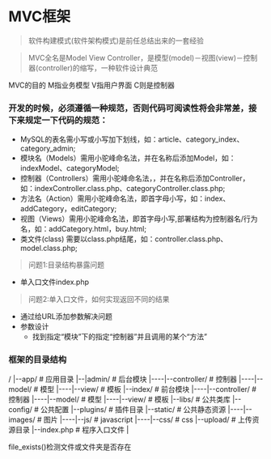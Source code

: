 # MVC框架

> 软件构建模式(软件架构模式)是前任总结出来的一套经验

> MVC全名是Model View Controller，是模型(model)－视图(view)－控制器(controller)的缩写，一种软件设计典范

MVC的目的
M指业务模型
V指用户界面
C则是控制器



### 开发的时候，必须遵循一种规范，否则代码可阅读性将会非常差，接下来规定一下代码的规范：

* MySQL的表名需小写或小写加下划线，如：article、category_index、category_admin;
* 模块名（Models）需用小驼峰命名法，并在名称后添加Model，如：indexModel、categoryModel;
* 控制器（Controllers）需用小驼峰命名法，，并在名称后添加Controller，如：indexController.class.php、categoryController.class.php;
* 方法名（Action）需用小驼峰命名法，即首字母小写，如：index、addCategory，editCategory;
* 视图（Views）需用小驼峰命名法，即首字母小写,部署结构为控制器名/行为名，如：addCategory.html，buy.html;
* 类文件(class) 需要以class.php结尾，如：controller.class.php、model.class.php;


> 问题1:目录结构暴露问题

* 单入口文件index.php


> 问题2:单入口文件，如何实现返回不同的结果

* 通过给URL添加参数解决问题
* 参数设计
    * 找到指定“模块”下的指定“控制器”并且调用的某个“方法”


### 框架的目录结构
/
|--app/     # 应用目录 
|--|admin/  # 后台模块
|----|--controller/ # 控制器
|----|--model/      # 模型
|----|--view/       # 模板
|--index/   # 前台模块
|----|--controller/ # 控制器
|----|--model/      # 模型
|----|--view/       # 模板
|--libs/            # 公共类库
|--config/          # 公共配置
|--plugins/         # 插件目录
|--static/          # 公共静态资源
|----|--images/     # 图片
|----|--js/         # javascript
|----|--css/        # css
|--upload/          # 上传资源目录
|--index.php        # 程序入口文件
|




file_exists()检测文件或文件夹是否存在